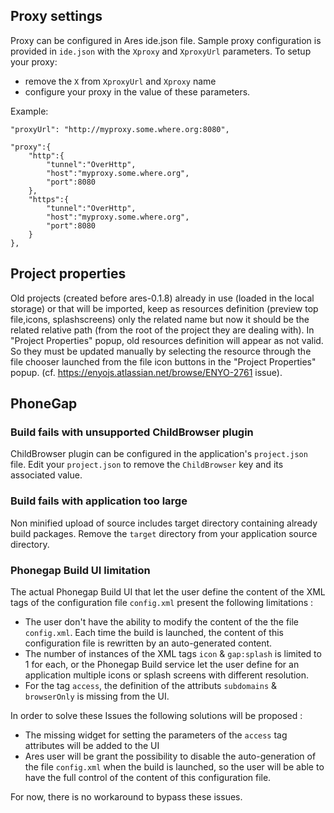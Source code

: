 ## Proxy settings

Proxy can be configured in Ares ide.json file. Sample proxy configuration
is provided in `ide.json` with the `Xproxy` and `XproxyUrl` parameters.
To setup your proxy:
* remove the `X` from `XproxyUrl` and `Xproxy` name
* configure your proxy in the value of these parameters.

Example:

	"proxyUrl": "http://myproxy.some.where.org:8080",

	"proxy":{
		"http":{
			"tunnel":"OverHttp",
			"host":"myproxy.some.where.org",
			"port":8080
		},
		"https":{
			"tunnel":"OverHttp",
			"host":"myproxy.some.where.org",
			"port":8080
		}
	},

## Project properties
Old projects (created before ares-0.1.8) already in use (loaded in the local storage) or that will be imported, keep as resources definition (preview top file,icons, splashscreens) only the related name but now it should be the related relative path (from the root of the project they are dealing with). In "Project Properties" popup, old resources definition will appear as not valid. So they must be updated manually by selecting the resource through the file chooser launched from the file icon buttons in the "Project Properties" popup. (cf. https://enyojs.atlassian.net/browse/ENYO-2761 issue).

## PhoneGap

### Build fails with unsupported ChildBrowser plugin

ChildBrowser plugin can be configured in the application's
`project.json` file.  Edit your `project.json` to remove the
`ChildBrowser` key and its associated value.

### Build fails with application too large

Non minified upload of source includes target directory containing
already build packages. Remove the `target` directory from your
application source directory.

### Phonegap Build UI limitation

The actual Phonegap Build UI that let the user define the content of the XML tags of the configuration file `config.xml` present the following limitations : 
* The user don't have the ability to modify the content of the the file `config.xml`. Each time the build is launched, the content of this configuration file is rewritten by an auto-generated content.
* The number of instances of the XML tags `icon` & `gap:splash` is limited to 1 for each, or the Phonegap Build service let the user define for an application multiple icons or splash screens with different resolution. 
* For the tag `access`, the definition of the attributs `subdomains` & `browserOnly` is missing from the UI.

In order to solve these Issues the following solutions will be proposed  : 
* The missing widget for setting the parameters of the `access` tag attributes will be added to the UI
* Ares user will be grant the possibility to disable the auto-generation of the file `config.xml`
  when the build is launched, so the user will be able to have the full control of the content of this configuration file.

For now, there is no workaround to bypass these issues.


